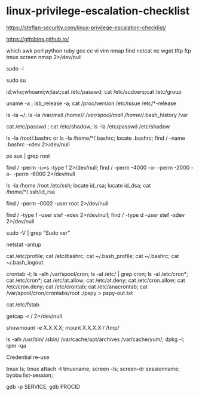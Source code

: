 # linux-privilege-escalation-checklist

https://steflan-security.com/linux-privilege-escalation-checklist/

https://gtfobins.github.io/

which awk perl python ruby gcc cc vi vim nmap find netcat nc wget tftp ftp tmux screen nmap 2>/dev/null

sudo -l

sudo su

id;who;whoami;w;last;cat /etc/passwd; cat /etc/sudoers;cat /etc/group

uname -a ; lsb_release -a; cat /proc/version /etc/issue /etc/*-release

ls -la ~/; ls -la /var/mail /home/*/ /var/spool/mail /home/*/.bash_history /var

cat /etc/passwd ; cat /etc/shadow; ls -la /etc/passwd /etc/shadow

ls -la /root/.bashrc or ls -la /home/*/.bashrc; locate .bashrc; find / -name .bashrc -xdev 2>/dev/null

ps aux | grep root

find / -perm -u=s -type f 2>/dev/null; find / -perm -4000 -o- -perm -2000 -o- -perm -6000 2>/dev/null

ls -la /home /root /etc/ssh; locate id_rsa; locate id_dsa; cat /home/*/.ssh/id_rsa

find / -perm -0002 -user root 2>/dev/null

find / -type f -user stef -xdev 2>/dev/null; find / -type d -user stef -xdev 2>/dev/null

sudo -V | grep “Sudo ver”

netstat -antup

cat /etc/profile; cat /etc/bashrc; cat ~/.bash_profile; cat ~/.bashrc; cat ~/.bash_logout

crontab -l; ls -alh /var/spool/cron; ls -al /etc/ | grep cron; ls -al /etc/cron*; cat /etc/cron*; cat /etc/at.allow; cat /etc/at.deny; cat /etc/cron.allow; cat /etc/cron.deny; cat /etc/crontab; cat /etc/anacrontab; cat /var/spool/cron/crontabs/root
./pspy > pspy-out.txt

cat /etc/fstab

getcap -r / 2>/dev/null

showmount -e X.X.X.X; mount X.X.X.X:/ /tmp/

ls -alh /usr/bin/ /sbin/ /var/cache/apt/archives /var/cache/yum/; dpkg -l; rpm -qa

Credential re-use

tmux ls; tmux attach -t tmuxname; screen -ls; screen-dr sessionname; byobu list-session;

gdb -p SERVICE; gdb PROCID
